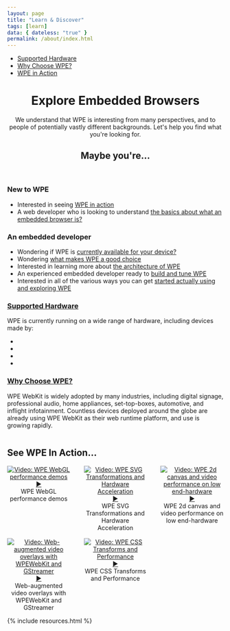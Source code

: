 ```yaml
---
layout: page
title: "Learn & Discover"
tags: [learn]
data: { dateless: "true" }
permalink: /about/index.html
--- 
```



<nav class="sidebar">
<ul>
<li><a href="{{ '/about/supported-hardware.html' | url }}">Supported Hardware</a></li>
<li><a href="{{ '/about/a-good-choice.html' | url }}">Why Choose WPE?</a></li>
<li><a href="">WPE in Action</a></li>
</ul>
</nav>


<header class="page">

# Explore Embedded Browsers

We understand that WPE is interesting from many perspectives, and to people of potentially vastly different backgrounds. Let's help you find what you're looking for.

## Maybe you're…

</header>
<section class="full-bleed c2">

<div>

### New to WPE

<ul class="arrows">
<li>Interested in seeing <a href="#wpe-in-action">WPE in action</a></li>
<li>A web developer who is looking to understand <a href="what-is-embedded.html">the basics about what an embedded browser is?</a></li>
</ul>
</div>
<div>

### An embedded developer

<ul class="arrows">
<li>Wondering if WPE is <a href="{{ '/about/supported-hardware.html' | url }}">currently available for your device?</a></li>
<li>Wondering <a href="{{ '/about/a-good-choice.html' | url }}">what makes WPE a good choice</a></li>
<li>Interested in learning more about <a href="{{ '/about/architecture.html' | url }}">the architecture of WPE</a></li>
<li>An experienced embedded developer ready to <a href="{{ '' | url }}">build and tune WPE</a></li>
<li>Interested in all of the various ways you can get <a href="explore-wpe.html">started actually using and exploring WPE</a></li>
</ul>

</div>
</section>

<div class="dotsep">
<h3><a href="{{ '/about/supported-hardware.html' | url }}">Supported Hardware</a></h3>
<p>WPE is currently running on a wide range of hardware, including devices made by:</p>
<ul class="gallery c4">
<li><img src="{{ '/assets/img/logo-rockchip@2x.png' | url }}" alt=""></li>
<li><img src="{{ '/assets/img/logo-nvidia@2x.png' | url }}" alt=""></li>
<li><img src="{{ '/assets/img/logo-nxp@2x.png' | url }}" alt=""></li>
<li><img src="{{ '/assets/img/logo-qualcomm@2x.png' | url }}" alt=""></li>
</ul>
</div>

<div class="dotsep">
<h3><a href="{{ '/about/a-good-choice.html' | url }}">Why Choose WPE?</a></h3>
<p>WPE WebKit is widely adopted by many industries, including digital signage, professional audio, home appliances, set-top-boxes, automotive, and inflight infotainment. Countless devices deployed around the globe are already using WPE WebKit as their web runtime platform, and use is growing rapidly.</p>
<img src="{{ '/assets/img/illustration-why-WPE@2x.png' | url }}" alt="">
</div>


## See WPE In Action…
<div class="container text-center my-auto" style="display:grid;grid-template-columns: 1fr 1fr 1fr;justify-items:center;grid-gap: 1rem 2rem;text-align: center;" id="wpe-in-action">
	<div class="item">
  		<lazy-youtube hash="bg6yCx7VdPY" title="WPE WebGL performance demos">
			<div>
				<a href="https:/www.youtube-nocookie.com/embed/bg6yCx7VdPY?autoplay=1"><img src="https:/img.youtube.com/vi/bg6yCx7VdPY/hqdefault.jpg" alt="Video: WPE WebGL performance demos"><span>▶</span></a>
				<div>WPE WebGL performance demos</div>
			</div>
		</lazy-youtube>
	</div>
	<div class="item">
		<lazy-youtube hash="Nz2Y8HGdZDE" title="WPE SVG Transformations and Hardware Acceleration">
	  		<div>
	  			<a href="https:/www.youtube-nocookie.com/embed/Nz2Y8HGdZDE?autoplay=1"><img src="https:/img.youtube.com/vi/Nz2Y8HGdZDE/hqdefault.jpg" alt="Video: WPE SVG Transformations and Hardware Acceleration"><span>▶</span></a>
				<div>WPE SVG Transformations and Hardware Acceleration</div>
			</div>
		</lazy-youtube>
	</div>
	<div class="item">
  		<lazy-youtube hash="_X_23cb8l6o" title="WPE 2d canvas and video performance on low end-hardware">
  			<div>
  				<a href="https:/www.youtube-nocookie.com/embed/_X_23cb8l6o?autoplay=1"><img src="https:/img.youtube.com/vi/_X_23cb8l6o/hqdefault.jpg" alt="Video: WPE 2d canvas and video performance on low end-hardware"><span>▶</span></a>
  				<div>WPE 2d canvas and video performance on low end-hardware</div>
			</div>
		</lazy-youtube>
	</div>
	<div class="item">
  		<lazy-youtube hash="QNZJYOuVGiE" title="Web-augmented video overlays with WPEWebKit and GStreamer">
			<div>
				<a href="https:/www.youtube-nocookie.com/embed/QNZJYOuVGiE?autoplay=1"><img src="https:/img.youtube.com/vi/QNZJYOuVGiE/hqdefault.jpg" alt="Video: Web-augmented video overlays with WPEWebKit and GStreamer"><span>▶</span></a>
				<div>Web-augmented video overlays with WPEWebKit and GStreamer</div>
			</div>
		</lazy-youtube>
	</div>
	<div class="item">
  		<lazy-youtube hash="0L8Fv7sswSk" title="WPE CSS Transforms and Performance">
			<div>
				<a href="https:/www.youtube-nocookie.com/embed/0L8Fv7sswSk?autoplay=1"><img src="https:/img.youtube.com/vi/0L8Fv7sswSk/hqdefault.jpg" alt="Video: WPE CSS Transforms and Performance"><span>▶</span></a>
				<div>WPE CSS Transforms and Performance</div>
			</div>
		</lazy-youtube>
	</div>
</div>

{% include resources.html %}